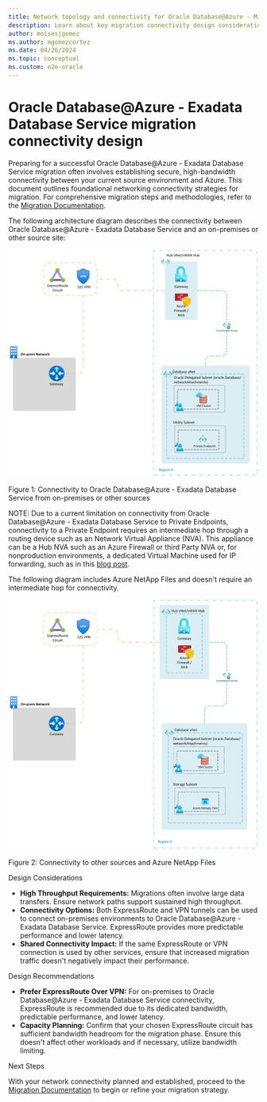 ```yaml
---
title: Network topology and connectivity for Oracle Database@Azure - Migration Connectivity Design
description: Learn about key migration connectivity design considerations and recommendations for Oracle Database@Azure.
author: moisesjgomez
ms.author: mgomezcortez
ms.date: 04/26/2024
ms.topic: conceptual
ms.custom: e2e-oracle
---
```


# Oracle Database@Azure - Exadata Database Service migration connectivity design

Preparing for a successful Oracle Database@Azure - Exadata Database Service migration often involves establishing secure, high-bandwidth connectivity between your current source environment and Azure. This document outlines foundational networking connectivity strategies for migration. For comprehensive migration steps and methodologies, refer to the [Migration Documentation](./oracle-migration-planning.md).

The following architecture diagram describes the connectivity between Oracle Database@Azure - Exadata Database Service and an on-premises or other source site:

![Connectivity to Oracle Database@Azure - Exadata Database Service from on-premises or other sources](./media/on-prem-connectivity.png)

Figure 1: Connectivity to Oracle Database@Azure - Exadata Database Service from on-premises or other sources

NOTE: Due to a current limitation on connectivity from Oracle Database@Azure - Exadata Database Service to Private Endpoints, connectivity to a Private Endpoint requires an intermediate hop through a routing device such as an Network Virtual Appliance (NVA). This appliance can be a Hub NVA such as an Azure Firewall or third Party NVA or, for nonproduction environments, a dedicated Virtual Machine used for IP forwarding, such as in this [blog post](https://techcommunity.microsoft.com/blog/fasttrackforazureblog/creating-a-local-network-virtual-appliance-in-azure-for-oracle-databaseazure/4218101).

The following diagram includes Azure NetApp Files and doesn't require an intermediate hop for connectivity.

![Connectivity to other sources and Azure NetApp Files](./media/migration-anf.png)

Figure 2: Connectivity to other sources and Azure NetApp Files

Design Considerations

- **High Throughput Requirements:** Migrations often involve large data transfers. Ensure network paths support sustained high throughput.
- **Connectivity Options:** Both ExpressRoute and VPN tunnels can be used to connect on-premises environments to Oracle Database@Azure - Exadata Database Service. ExpressRoute provides more predictable performance and lower latency.
- **Shared Connectivity Impact:** If the same ExpressRoute or VPN connection is used by other services, ensure that increased migration traffic doesn't negatively impact their performance.

Design Recommendations

- **Prefer ExpressRoute Over VPN:** For on-premises to Oracle Database@Azure - Exadata Database Service connectivity, ExpressRoute is recommended due to its dedicated bandwidth, predictable performance, and lower latency.
- **Capacity Planning:** Confirm that your chosen ExpressRoute circuit has sufficient bandwidth headroom for the migration phase. Ensure this doesn't affect other workloads and if necessary, utilize bandwidth limiting.

Next Steps

With your network connectivity planned and established, proceed to the [Migration Documentation](./oracle-migration-planning.md) to begin or refine your migration strategy.
